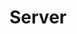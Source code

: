 # Server

<!-- semconv registry.geo(full) -->
<!-- endsemconv -->


<!-- semconv registry.server(full) -->
<!-- endsemconv -->
